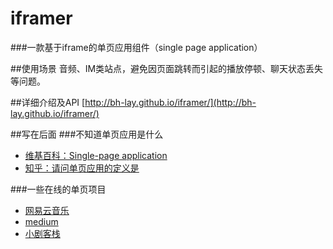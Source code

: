 iframer
========
###一款基于iframe的单页应用组件（single page application）


##使用场景
音频、IM类站点，避免因页面跳转而引起的播放停顿、聊天状态丢失等问题。

##详细介绍及API
[http://bh-lay.github.io/iframer/](http://bh-lay.github.io/iframer/)


##写在后面
###不知道单页应用是什么
* [维基百科：Single-page application](http://en.wikipedia.org/wiki/Single-page_application)
* [知乎：请问单页应用的定义是](http://www.zhihu.com/question/23150350/answer/26881671)

###一些在线的单页项目
* [网易云音乐](http://music.163.com/)
* [medium](https://medium.com/)
* [小剧客栈](http://bh-lay.com/blog/146b8ac7d9f)
